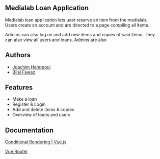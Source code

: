 
## Medialab Loan Application
Medialab loan application lets user reserve an item from the medialab. Users create an account and are directed to a page compiling all items.

Admins can also log on and add new items and copies of said items. They can also view all users and loans. Admins are also 
## Authors

- [Joachim Hamraoui](https://github.com/JoachimHamraoui)
- [Bilal Fawaz](https://github.com/bilalfwz)





## Features

- Make a loan
- Register & Login
- Add and delete items & copies
- Overview of loans and users


## Documentation

[Conditional Rendering | Vue.js](https://vuejs.org/guide/essentials/conditional.html)

[Vue Router](https://router.vuejs.org/guide/advanced/navigation-guards.html)



